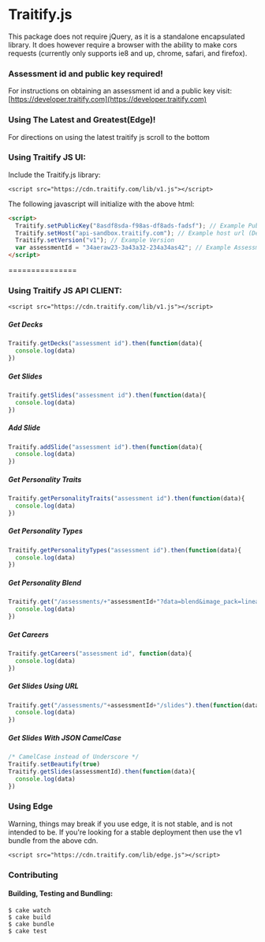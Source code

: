Traitify.js
===============

This package does not require jQuery, as it is a standalone encapsulated library. It does however require a browser with the ability to make cors requests (currently only supports ie8 and up, chrome, safari, and firefox).

### Assessment id and public key required!
For instructions on obtaining an assessment id and a public key visit:
[https://developer.traitify.com](https://developer.traitify.com)

### Using The Latest and Greatest(Edge)!
For directions on using the latest traitify js scroll to the bottom

### Using Traitify JS UI:
Include the Traitify.js library:

```xhtml
<script src="https://cdn.traitify.com/lib/v1.js"></script>
```

The following javascript will initialize with the above html:
```HTML
<script>
  Traitify.setPublicKey("8asdf8sda-f98as-df8ads-fadsf"); // Example Public Key
  Traitify.setHost("api-sandbox.traitify.com"); // Example host url (Defaults to api.traitify.com)
  Traitify.setVersion("v1"); // Example Version
  var assessmentId = "34aeraw23-3a43a32-234a34as42"; // Example Assessment id
</script>
```

===============
### Using Traitify JS API CLIENT:
```xhtml
<script src="https://cdn.traitify.com/lib/v1.js"></script>
```

##### Get Decks
```JavaScript
Traitify.getDecks("assessment id").then(function(data){
  console.log(data)
})
```

##### Get Slides
```JavaScript
Traitify.getSlides("assessment id").then(function(data){
  console.log(data)
})
```

##### Add Slide
```JavaScript
Traitify.addSlide("assessment id").then(function(data){
  console.log(data)
})
```

##### Get Personality Traits
```JavaScript
Traitify.getPersonalityTraits("assessment id").then(function(data){
  console.log(data)
})
```

##### Get Personality Types
```JavaScript
Traitify.getPersonalityTypes("assessment id").then(function(data){
  console.log(data)
})
```

##### Get Personality Blend
```JavaScript
Traitify.get("/assessments/+"assessmentId+"?data=blend&image_pack=linear").then(function(data){
  console.log(data)
})
```

##### Get Careers
```JavaScript
Traitify.getCareers("assessment id", function(data){
  console.log(data)
})
```

##### Get Slides Using URL
```JavaScript
Traitify.get("/assessments/"+assessmentId+"/slides").then(function(data){
  console.log(data)
})
```

##### Get Slides With JSON CamelCase
```JavaScript
/* CamelCase instead of Underscore */
Traitify.setBeautify(true)
Traitify.getSlides(assessmentId).then(function(data){
  console.log(data)
})
```

### Using Edge
Warning, things may break if you use edge, it is not stable, and is not intended to be. If you're looking for a stable deployment then use the v1 bundle from the above cdn.
```xhtml
<script src="https://cdn.traitify.com/lib/edge.js"></script>
```

### Contributing
#### Building, Testing and Bundling:
```Shell
$ cake watch
$ cake build
$ cake bundle
$ cake test
```
